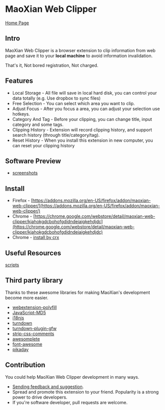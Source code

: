 
# MaoXian Web Clipper

[Home Page](https://mika-cn.github.io/maoxian-web-clipper/index.html)

## Intro

MaoXian Web Clipper is a browser extension to clip information from web page and save it to your **local machine** to avoid information invalidation.

That's it, Not bored registration, Not charged.


## Features
* Local Storage - All file will save in local hard disk, you can control your data totally (e.g. Use dropbox to sync files)
* Free Selection - You can select which area you want to clip.
* Adjust Focus - After you focus a area, you can adjust your selection use hotkeys.
* Category And Tag - Before your clipping, you can change title, input category and some tags.
* Clipping History - Extension will record clipping history, and support search history (through title/category/tag).
* Reset History - When you install this extension in new computer, you can reset your clipping history

## Software Preview
* [screenshots](https://mika-cn.github.io/maoxian-web-clipper/screenshots.html)

## Install

* Firefox - [https://addons.mozilla.org/en-US/firefox/addon/maoxian-web-clipper/](https://addons.mozilla.org/en-US/firefox/addon/maoxian-web-clipper/)
* Chrome - [https://chrome.google.com/webstore/detail/maoxian-web-clipper/kjahokgdcbohofgdidndeiaigkehdjdc](https://chrome.google.com/webstore/detail/maoxian-web-clipper/kjahokgdcbohofgdidndeiaigkehdjdc)
* Chrome - [install by crx](https://mika-cn.github.io/maoxian-web-clipper/chrome-install-by-crx.html)

## Useful Resources

[scripts](tree/master/useful-res/README.md#scripts)

## Third party library

Thanks to these awesome libraries for making MaoXian's development become more easier.

* [webextension-polyfill](https://github.com/mozilla/webextension-polyfill)
* [JavaScript-MD5](https://github.com/blueimp/JavaScript-MD5)
* [i18njs](http://i18njs.com/)
* [turndown](https://github.com/domchristie/turndown)
* [turndown-plugin-gfw](https://github.com/domchristie/turndown-plugin-gfm)
* [strip-css-comments](https://github.com/sindresorhus/strip-css-comments)
* [awesomplete](https://github.com/LeaVerou/awesomplete)
* [font-awesome](https://github.com/FortAwesome/Font-Awesome)
* [pikaday](https://github.com/Pikaday/Pikaday)

## Contribution
You could help MaoXian Web Clipper development in many ways.

* [Sending feedback and suggestion](https://github.com/mika-cn/maoxian-web-clipper/issues).
* Spread and promote this extension to your friend. Popularity is a strong power to drive developers.
* If you're software developer, pull requests are welcome.
